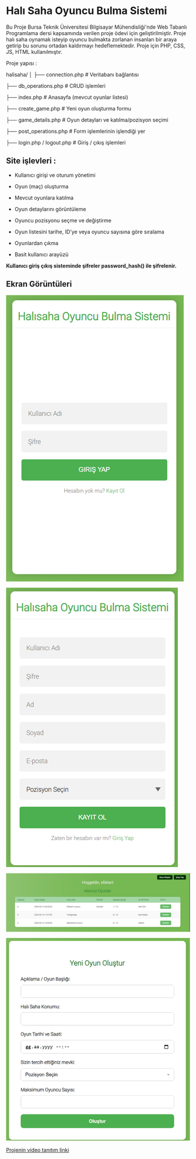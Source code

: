 # Halı Saha Oyuncu Bulma Sistemi


Bu Proje Bursa Teknik Üniversitesi Bilgisayar Mühendisliği'nde Web Tabanlı Programlama dersi kapsamında verilen proje ödevi için geliştirilmiştir. Proje halı saha oynamak isteyip oyuncu bulmakta zorlanan insanları bir araya getirip bu sorunu ortadan kaldırmayı hedeflemektedir. Proje için PHP, CSS, JS, HTML kullanılmıştır.

Proje yapısı : 

halisaha/
│
├── connection.php          # Veritabanı bağlantısı

├── db_operations.php       # CRUD işlemleri

├── index.php               # Anasayfa (mevcut oyunlar listesi)

├── create_game.php         # Yeni oyun oluşturma formu

├── game_details.php        # Oyun detayları ve katılma/pozisyon seçimi

├── post_operations.php     # Form işlemlerinin işlendiği yer

├── login.php / logout.php  # Giriş / çıkış işlemleri



## Site işlevleri : 

- Kullanıcı girişi ve oturum yönetimi

- Oyun (maç) oluşturma

- Mevcut oyunlara katılma

- Oyun detaylarını görüntüleme

- Oyuncu pozisyonu seçme ve değiştirme

- Oyun listesini tarihe, ID’ye veya oyuncu sayısına göre sıralama

- Oyunlardan çıkma

- Basit kullanıcı arayüzü

**Kullanıcı giriş çıkış sisteminde şifreler password_hash() ile şifrelenir.**

## Ekran Görüntüleri 

![Giriş Yapma ekranı](images/login.png)

![Kayıt Olma ekranı](images/register.png)

![Ana Sayfa ekranı](images/anasayfa.png)

![Oda Oluşturma ekranı](images/odaolustur.png)



[Projenin video tanıtım linki](https://youtu.be/-9m49OTqxkY)